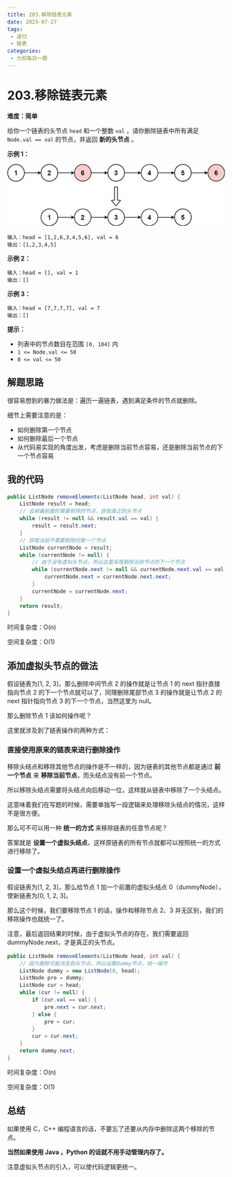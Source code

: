 ```yaml
---
title: 203.移除链表元素
date: 2023-07-27
tags: 
 - 递归
 - 链表
categories:
 - 力扣每日一题
---
```


# 203.移除链表元素

**难度：简单**

给你一个链表的头节点 `head` 和一个整数 `val` ，请你删除链表中所有满足 `Node.val == val` 的节点，并返回 **新的头节点** 。

**示例 1：**

![img](./assets/removelinked-list.jpg)

```
输入：head = [1,2,6,3,4,5,6], val = 6
输出：[1,2,3,4,5]
```

**示例 2：**

```
输入：head = [], val = 1
输出：[]
```

**示例 3：**

```
输入：head = [7,7,7,7], val = 7
输出：[]
```

**提示：**

- 列表中的节点数目在范围 `[0, 104]` 内
- `1 <= Node.val <= 50`
- `0 <= val <= 50`

## 解题思路

很容易想到的暴力做法是：遍历一遍链表，遇到满足条件的节点就删除。

细节上需要注意的是：

- 如何删除第一个节点
- 如何删除最后一个节点
- 从代码易实现的角度出发，考虑是删除当前节点容易，还是删除当前节点的下一个节点容易

## 我的代码

```java
public ListNode removeElements(ListNode head, int val) {
    ListNode result = head;
    // 去掉最前面的需要剔除的节点，获取真正的头节点
    while (result != null && result.val == val) {
        result = result.next;
    }
    // 获取当前不需要剔除的第一个节点
    ListNode currentNode = result;
    while (currentNode != null) {
        // 由于没有虚拟头节点，所以这里采用删除当前节点的下一个节点
        while (currentNode.next != null && currentNode.next.val == val) {
            currentNode.next = currentNode.next.next;
        }
        currentNode = currentNode.next;
    }
    return result;
}
```

时间复杂度：O(n)

空间复杂度：O(1)

## 添加虚拟头节点的做法

假设链表为[1, 2, 3]，那么删除中间节点 2 的操作就是让节点 1 的 next 指针直接指向节点 2 的下一个节点就可以了，同理删除尾部节点 3  的操作就是让节点 2 的 next 指针指向节点 3 的下一个节点，当然这里为 null。

那么删除节点 1 该如何操作呢？

这里就涉及到了链表操作的两种方式：

### 直接使用原来的链表来进行删除操作

移除头结点和移除其他节点的操作是不一样的，因为链表的其他节点都是通过 **前一个节点** 来 **移除当前节点**，而头结点没有前一个节点。

所以移除头结点需要将头结点向后移动一位，这样就从链表中移除了一个头结点。

这意味着我们在写题的时候，需要单独写一段逻辑来处理移除头结点的情况，这样不是很方便。

那么可不可以用一种 **统一的方式** 来移除链表的任意节点呢？

答案就是 **设置一个虚拟头结点**，这样原链表的所有节点就都可以按照统一的方式进行移除了。

### 设置一个虚拟头结点再进行删除操作

假设链表为[1, 2, 3]，那么给节点 1 加一个前置的虚拟头结点 0（dummyNode），使新链表为[0, 1, 2, 3]。

那么这个时候，我们要移除节点 1 的话，操作和移除节点 2、3 并无区别，我们的移除操作也就统一了。

注意，最后返回结果的时候，由于虚拟头节点的存在，我们需要返回 dummyNode.next，才是真正的头节点。

```java
public ListNode removeElements(ListNode head, int val) {
    // 因为删除可能涉及到头节点，所以设置dummy节点，统一操作
    ListNode dummy = new ListNode(0, head);
    ListNode pre = dummy;
    ListNode cur = head;
    while (cur != null) {
        if (cur.val == val) {
            pre.next = cur.next;
        } else {
            pre = cur;
        }
        cur = cur.next;
    }
    return dummy.next;
}
```

时间复杂度：O(n)

空间复杂度：O(1)

## 总结

如果使用 C，C++ 编程语言的话，不要忘了还要从内存中删除这两个移除的节点。

**当然如果使用 Java ，Python 的话就不用手动管理内存了。**

注意虚拟头节点的引入，可以使代码逻辑更统一。
